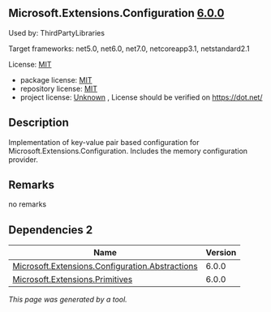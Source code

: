 Microsoft.Extensions.Configuration [6.0.0](https://www.nuget.org/packages/Microsoft.Extensions.Configuration/6.0.0)
--------------------

Used by: ThirdPartyLibraries

Target frameworks: net5.0, net6.0, net7.0, netcoreapp3.1, netstandard2.1

License: [MIT](../../../../licenses/mit) 

- package license: [MIT](https://licenses.nuget.org/MIT) 
- repository license: [MIT](https://github.com/dotnet/runtime) 
- project license: [Unknown](https://dot.net/) , License should be verified on https://dot.net/

Description
-----------
Implementation of key-value pair based configuration for Microsoft.Extensions.Configuration. Includes the memory configuration provider.

Remarks
-----------
no remarks


Dependencies 2
-----------

|Name|Version|
|----------|:----|
|[Microsoft.Extensions.Configuration.Abstractions](../../../../packages/nuget.org/microsoft.extensions.configuration.abstractions/6.0.0)|6.0.0|
|[Microsoft.Extensions.Primitives](../../../../packages/nuget.org/microsoft.extensions.primitives/6.0.0)|6.0.0|

*This page was generated by a tool.*